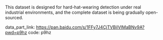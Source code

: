 This dataset is designed for hard-hat-wearing detection under real industrial environments, and the complete dataset is being gradually open-sourced.

data_part_link: https://pan.baidu.com/s/1FFy7J4CjTVBilVIMaBNv9A?pwd=p9hz 
code: p9hz 
